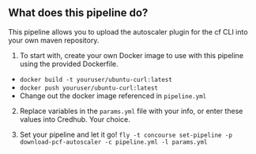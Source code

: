 ## What does this pipeline do?

This pipeline allows you to upload the autoscaler plugin for the cf CLI into your own maven repository.

1.  To start with, create your own Docker image to use with this pipeline using the provided Dockerfile.
  * `docker build -t youruser/ubuntu-curl:latest`
  * `docker push youruser/ubuntu-curl:latest`
  * Change out the docker image referenced in `pipeline.yml`
2. Replace variables in the `params.yml` file with your info, or enter these values into Credhub. Your choice.

3. Set your pipeline and let it go!
`fly -t concourse set-pipeline -p download-pcf-autoscaler -c pipeline.yml -l params.yml`
